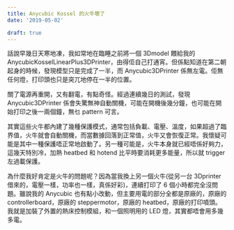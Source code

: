 ```yaml
---
title: Anycubic Kossel 的火牛壞了
date: '2019-05-02'

draft: true
---
```


話說早幾日天寒地凍，我如常地在臨睡之前將一個 3Dmodel 餵給我的 AnycubicKosselLinearPlus3DPrinter，由得佢自己打通宵。但係點知道在第二朝起身的時候，發現模型只是完成了一半，而 Anycubic3DPrinter 係無左電。佢無任何燈，打印頭也只是突兀地停在一半的位置。

關了電源再重開，又有翻電，有點奇怪。經過連續幾日的測試，發現 Anycubic3DPrinter 係會失驚無神自動關機，可能在開機後幾分鐘，也可能在開始打印之後一兩個鐘，無乜 pattern 可言。

其實這些火牛都內建了幾種保護模式，通常包括負載、電壓、溫度，如果超過了臨界值，火牛就會自動關機，而當數據回落到正常值，火牛又會恢復正常。我懷疑可能是其中一種保護唔正常地啟動了。另一種可能是，火牛本身就已經唔係好夠力，這幾天特別冷，加熱 heatbed 和 hotend 比平時要消耗更多能量，所以就 trigger 左過載保護。

為什麼我好肯定是火牛的問題呢？因為當我換上另一個火牛(從另一台 3Dprinter 借來的，電壓一樣，功率也一樣，真係好彩)，連續打印了 6 個小時都完全沒問題。雖說我的 Anycubic 也有點小改動，但主要用電的部分全都是原廠的，原廠的 controllerboard，原廠的 steppermotor，原廠的 heatbed，原廠的打印噴頭。我就是加裝了外置的熱床控制模組，和一個照明用的 LED 燈，其實都唔會用多幾多電。

